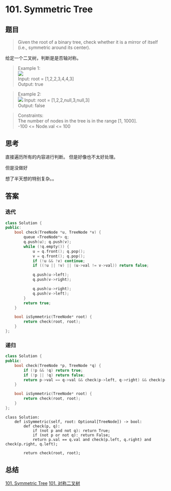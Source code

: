 # 101. Symmetric Tree

## 题目

>Given the root of a binary tree, check whether it is a mirror of itself (i.e., symmetric around its center).

给定一个二叉树，判断是是否轴对称。  

 

>Example 1:  
![](https://assets.leetcode.com/uploads/2021/02/19/symtree1.jpg)  
Input: root = [1,2,2,3,4,4,3]  
Output: true  

>Example 2:  
![](https://assets.leetcode.com/uploads/2021/02/19/symtree2.jpg)
Input: root = [1,2,2,null,3,null,3]  
Output: false  
 

>Constraints:    
The number of nodes in the tree is in the range [1, 1000].    
-100 <= Node.val <= 100    

## 思考
直接遍历所有的内容进行判断。 但是好像也不太好处理。

但是没做好

想了半天想的特别复杂。。

## 答案

### 迭代
```C++
class Solution {
public:
    bool check(TreeNode *u, TreeNode *v) {
        queue <TreeNode*> q;
        q.push(u); q.push(v);
        while (!q.empty()) {
            u = q.front(); q.pop();
            v = q.front(); q.pop();
            if (!u && !v) continue;
            if ((!u || !v) || (u->val != v->val)) return false;

            q.push(u->left); 
            q.push(v->right);

            q.push(u->right); 
            q.push(v->left);
        }
        return true;
    }

    bool isSymmetric(TreeNode* root) {
        return check(root, root);
    }
};
```

### 递归 

```C++
class Solution {
public:
    bool check(TreeNode *p, TreeNode *q) {
        if (!p && !q) return true;
        if (!p || !q) return false;
        return p->val == q->val && check(p->left, q->right) && check(p->right, q->left);
    }

    bool isSymmetric(TreeNode* root) {
        return check(root, root);
    }
};
```

```python3
class Solution:
    def isSymmetric(self, root: Optional[TreeNode]) -> bool:
        def check(p, q): 
            if (not p and not q): return True;
            if (not p or not q): return False;
            return p.val == q.val and check(p.left, q.right) and check(p.right, q.left);
        
        return check(root, root);
```

## 总结
[101. Symmetric Tree](https://leetcode.com/problems/symmetric-tree/)
[101. 对称二叉树](https://leetcode.cn/problems/symmetric-tree/)